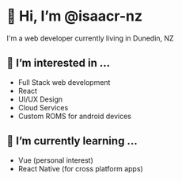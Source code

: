 # 👋 Hi, I’m @isaacr-nz
I'm a web developer currently living in Dunedin, NZ
## 👀 I’m interested in ...
 - Full Stack web development
 - React
 - UI/UX Design
 - Cloud Services
 - Custom ROMS for android devices
## 🌱 I’m currently learning ...
 - Vue (personal interest)
 - React Native (for cross platform apps)

